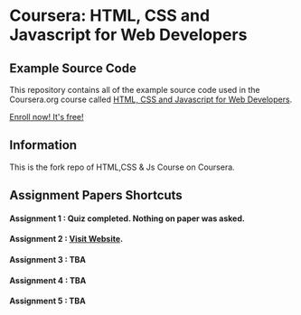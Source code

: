 # Coursera: HTML, CSS and Javascript for Web Developers
## Example Source Code
This repository contains all of the example source code used in the Coursera.org course called
[HTML, CSS and Javascript for Web Developers](https://www.coursera.org/learn/html-css-javascript-for-web-developers).

[Enroll now! It's free!](https://www.coursera.org/learn/html-css-javascript-for-web-developers)


## Information
This is the fork repo of HTML,CSS & Js Course on Coursera.
 
## Assignment Papers Shortcuts

#### Assignment 1 : Quiz completed. Nothing on paper was asked. 
#### Assignment 2 : [Visit Website](https://siralp.github.io/Fullstack-Course-HTML-CSS-JS/assignment-solutions/assignment-2-solution/). 
#### Assignment 3 : TBA 
#### Assignment 4 : TBA 
#### Assignment 5 : TBA 
